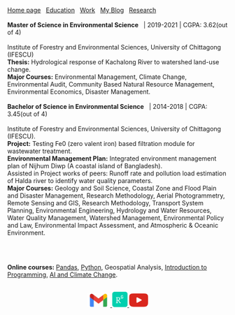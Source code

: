 [Home page](./README.md)&nbsp;&nbsp;&nbsp;[Education](./education.md)&nbsp;&nbsp;&nbsp;[Work](./Work.md)&nbsp;&nbsp;&nbsp;[My Blog](./My_Blog.md)&nbsp;&nbsp;&nbsp;[Research](./research.md)
<br>
<br>
**Master of Science in Environmental Science**&nbsp;&nbsp;&nbsp;|&nbsp;2019-2021&nbsp;|&nbsp;CGPA: 3.62(out of 4)  
<br/>
Institute of Forestry and Environmental Sciences, University of Chittagong (IFESCU)  
**Thesis:** Hydrological response of Kachalong River to watershed land-use change.  
**Major Courses:** Environmental Management, Climate Change, Environmental Audit, Community Based Natural Resource Management, Environmental Economics, Disaster Management.
<br/>
<br/>
**Bachelor of Science in Environmental Science**&nbsp;&nbsp;&nbsp;|&nbsp;2014-2018&nbsp;|&nbsp;CGPA: 3.45(out of 4)  
<br/>
Institute of Forestry and Environmental Sciences, University of Chittagong (IFESCU).  
**Project:** Testing Fe0 (zero valent iron) based filtration module for wastewater treatment.  
**Environmental Management Plan:** Integrated environment management plan of Nijhum Diwp (A coastal island of Bangladesh).  
Assisted in Project works of peers: Runoff rate and pollution load estimation of Halda river to identify water quality parameters.  
**Major Courses:** Geology and Soil Science, Coastal Zone and Flood Plain and Disaster Management, Research Methodology, Aerial Photogrammetry, Remote Sensing and GIS, Research Methodology, Transport System Planning, Environmental Engineering, Hydrology and Water Resources, Water Quality Management, Watershed Management, Environmental Policy and Law, Environmental Impact Assessment, and Atmospheric & Oceanic Environment.

<br/>
<br/>

**Online courses:** [Pandas](./images/Pandas-kaggle.png), [Python](./images/Python-kaggle.png), Geospatial Analysis, [Introduction to Programming](./images/kaggle-Intro%20to%20Programming.png), [AI and Climate Change](./images/AI%20and%20climate%20change.pdf).
<br />
<br />
<p align="center">
  <a href="mailto:marjinahaque64@gmail.com">
    <img width="55px" src="./images/email_icon.jpg"/>
  </a>
  
  <a href="https://www.researchgate.net/profile/Marjena-Beantha-Haque">
    <img width="35px" src="./images/researchgate_icon.png"/>
  </a>
  <a href="https://www.youtube.com/channel/UC3ua345wVU5-rPSuGbrjUKg">
    <img width="45px" src="./images/YouTube.png"/>
  </a>
</p>
